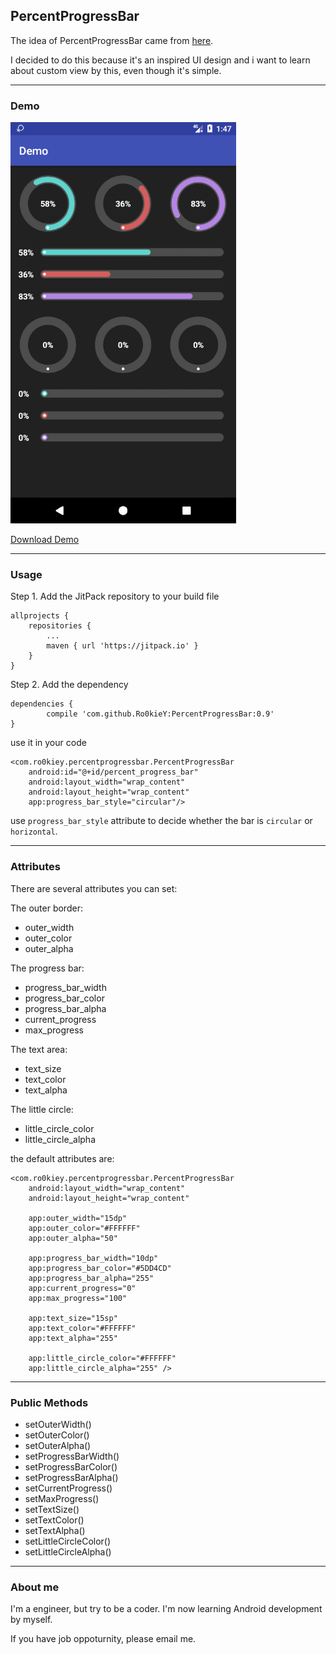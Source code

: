 ## PercentProgressBar

The idea of PercentProgressBar came from [here](https://www.uplabs.com/posts/line-data-visualization-design-concepts).

I decided to do this because it's an inspired UI design and i want to learn about custom view by this, even though it's simple.

****

### Demo

![img](https://github.com/Ro0kieY/PercentProgressBar/blob/master/screenshots/PercentProgressBar.gif?raw=true)

[Download Demo](https://github.com/Ro0kieY/PercentProgressBar)

****

### Usage

Step 1. Add the JitPack repository to your build file

	allprojects {
		repositories {
			...
			maven { url 'https://jitpack.io' }
		}
	}
Step 2. Add the dependency

	dependencies {
	        compile 'com.github.Ro0kieY:PercentProgressBar:0.9'
	}
use it in your code

```
<com.ro0kiey.percentprogressbar.PercentProgressBar
    android:id="@+id/percent_progress_bar"
    android:layout_width="wrap_content"
    android:layout_height="wrap_content"
    app:progress_bar_style="circular"/>
```

use `progress_bar_style` attribute to decide whether the bar is `circular` or `horizontal`.

****

### Attributes

There are several attributes you can set:

The outer border:

* outer_width
* outer_color
* outer_alpha

The progress bar:

* progress_bar_width
* progress_bar_color
* progress_bar_alpha
* current_progress
* max_progress

The text area:

* text_size
* text_color
* text_alpha

The little circle:

* little_circle_color
* little_circle_alpha

the default attributes are:

```
<com.ro0kiey.percentprogressbar.PercentProgressBar
    android:layout_width="wrap_content"
    android:layout_height="wrap_content"

    app:outer_width="15dp"
    app:outer_color="#FFFFFF"
    app:outer_alpha="50"

    app:progress_bar_width="10dp"
    app:progress_bar_color="#5DD4CD"
    app:progress_bar_alpha="255"
    app:current_progress="0"
    app:max_progress="100"

    app:text_size="15sp"
    app:text_color="#FFFFFF"
    app:text_alpha="255"

    app:little_circle_color="#FFFFFF"
    app:little_circle_alpha="255" />
```

****

### Public Methods

* setOuterWidth() 
* setOuterColor() 
* setOuterAlpha()  
* setProgressBarWidth()  
* setProgressBarColor()  
* setProgressBarAlpha()  
* setCurrentProgress()  
* setMaxProgress()  
* setTextSize()  
* setTextColor()  
* setTextAlpha()  
* setLittleCircleColor()  
* setLittleCircleAlpha()

****

### About me 

I'm a engineer, but try to be a coder.  I'm now learning Android development by myself.  

If you have job oppoturnity, please email me.